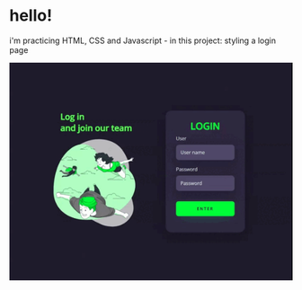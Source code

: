 # hello!

i'm practicing HTML, CSS and Javascript - in this project: styling a login page

<p align="center"> 
    <img src= "./img/gt-login-screen.gif" />
</p>
